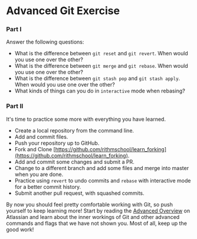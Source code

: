 # Advanced Git Exercise

### Part I 

Answer the following questions:

- What is the difference between `git reset` and `git revert`. When would you use one over the other?
- What is the difference between `git merge` and `git rebase`. When would you use one over the other?
- What is the difference between `git stash pop` and `git stash apply`. When would you use one over the other?
- What kinds of things can you do in `interactive` mode when rebasing?

### Part II

It's time to practice some more with everything you have learned. 

- Create a local repository from the command line.
- Add and commit files.
- Push your repository up to GitHub.
- Fork and Clone [https://github.com/rithmschool/learn_forking](https://github.com/rithmschool/learn_forking).
- Add and commit some changes and submit a PR.
- Change to a different branch and add some files and merge into master when you are done.
- Practice using `revert` to undo commits and `rebase` with interactive mode for a better commit history.
- Submit another pull request, with squashed commits.

By now you should feel pretty comfortable working with Git, so push yourself to keep learning more! Start by reading the [Advanced Overview](https://www.atlassian.com/git/tutorials/advanced-overview/) on Atlassian and learn about the inner workings of Git and other advanced commands and flags that we have not shown you. Most of all, keep up the good work!